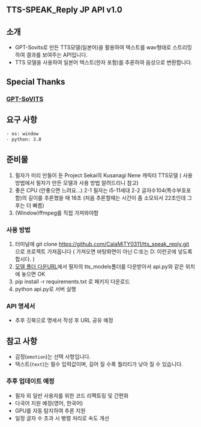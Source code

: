 ## TTS-SPEAK_Reply JP API v1.0

## 소개 
- GPT-Sovits로 만든 TTS모델(일본어)을 활용하여 텍스트를 wav형태로 스트리밍하여 결과를 보여주는 API입니다. 
- TTS 모델을 사용하여 일본어 텍스트(한자 포함)를 추론하여 음성으로 변환합니다.

## Special Thanks
### [GPT-SoVITS](https://github.com/RVC-Boss/GPT-SoVITS?tab=MIT-1-ov-file)

## 요구 사항
```bash
- os: window
- python: 3.8
```

## 준비물
1. 필자가 미리 만들어 둔 Project Sekai의 Kusanagi Nene 캐릭터 TTS모델 ( 사용 방법에서 필자가 만든 모델과 사용 방법 알려드리니 참고)
2. 좋은 CPU (안좋으면 느려요...)
    2-1 필자는 i5-11세대
    2-2 글자수104(특수부호포함)의 길이를 추론했을 때 16초 (처음 추론할때는 시간이 좀 소모되서 22초인데 그 후는 더 빠름)
3. (Window)ffmpeg를 직접 가져와야함

### 사용 방법
1. 터미널에 git clone https://github.com/CalaMiTY0311/tts_speak_reply.git 으로 프로젝트 가져옵니다 ( 가져오면 바탕화면이 아닌 C:또는 D: 이런곳에 넣도록합시다. )
2. [모델 폴더 다운URL](https://drive.google.com/file/d/1UuU3QM5feDkqhL5nl8Pk7O9L7CAjfHfO/view?usp=drive_link)에서 필자의 tts_models폴더를 다운받아서 api.py와 같은 위치에 놓으면 OK
3. pip install -r requirements.txt 로 패키지 다운로드
4. python api.py로 서버 실행

### API 명세서
- 추후 깃북으로 명세서 작성 후 URL 공유 예정

## 참고 사항
- 감정(`emotion`)는 선택 사항입니다.
- 텍스트(`text`)는 필수 입력값이며, 길어 질 수록 퀄리티가 낮아 질 수 있습니다.

### 추후 업데이트 예정
- 필자 외 일반 사용자를 위한 코드 리팩토링 및 간편화
- 다국어 지원 예정(영어, 한국어)
- GPU를 자동 탐지하여 추론 지원
- 일정 글자 수 초과 시 병렬 처리로 속도 개선